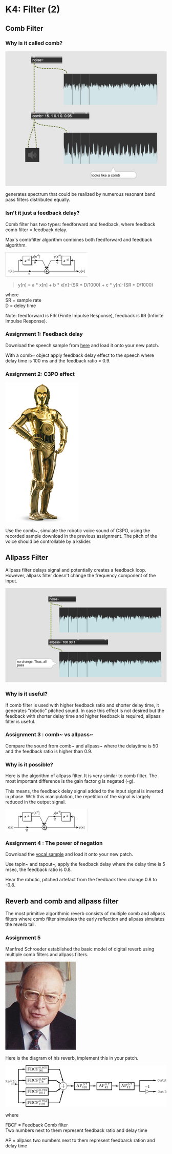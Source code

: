 # K4: Filter (2)

## Comb Filter

### Why is it called comb?

![](K4/comb.png)

 generates spectrum that could be realized by numerous resonant band pass filters distributed equally. 

### Isn't it just a feedback delay?

Comb filter has two types: feedforward and feedback, where feedback comb filter = feedback delay.

Max's combfilter algorithm combines both feedforward and feedback algorithm.

![](K4/circuit.png)

> y[n] = a * x[n] + b * x[n]-(SR * D/1000) + c * y[n]-(SR * D/1000)

where  
SR = sample rate  
D = deley time

Note: feedforward is FIR (Finite Impulse Response), feedback is IIR (Infinite Impulse Response).

### Assignment 1: Feedback delay

Download the speech sample from [here](K4/spoken.wav) and load it onto your new patch.

With a comb~ object apply feedback delay effect to the speech where delay time is 100 ms and the feedback ratio = 0.9.

### Assignment 2: C3PO effect

![](K4/C-3PO_droid.png)

Use the comb~, simulate the robotic voice sound of C3PO, using the recorded sample download in the previous assignment. The pitch of the voice should be controllable by a kslider.


## Allpass Filter

Allpass filter delays signal and potentially creates a feedback loop.
However,  allpass filter doesn't change the frequency component of the input.

![](K4/allpass.png)

### Why is it useful?

If comb filter is used with higher feedback ratio and shorter delay time, it generates "robotic" pitched sound.
In case this effect is not desired but the feedback with shorter delay time and higher feedback is required, allpass filter is useful.

### Assignment 3 : comb~ vs allpass~
Compare the sound from comb~ and allpass~ where the delaytime is 50 and the feedback ratio is higher than 0.9.

### Why is it possible?

Here is the algorithm of allpass filter.
It is very similar to comb filter.
The most important difference is the gain factor g is negated (-g).

This means, the feedback delay signal added to the input signal is inverted in phase. With this manipulation, the repetition of the signal is largely reduced in the output signal.

![](K4/equation.png)

### Assignment 4 : The power of negation

Download the [vocal sample](K4/voice.wav) and load it onto your new patch.

Use tapin~ and tapout~, apply the feedback delay where the delay time is 5 msec, the feedback ratio is 0.8.

Hear the robotic, pitched artefact from the feedback then change 0.8 to -0.8.

## Reverb and comb and allpass filter

The most primitive algorithmic reverb consists of multiple comb and allpass filters where comb filter simulates the early reflection and allpass simulates the reverb tail.

### Assignment 5

Manfred Schroeder established the basic model of digital reverb using multiple comb filters and allpass filters. 

![](K4/mrs.jpg)

Here is the diagram of his reverb, implement this in your patch.

![](K4/schroeder.png)

where 

FBCF = Feedback Comb filter  
Two numbers next to them represent
feedback ratio and delay time

AP = allpass
two numbers next to them represent
feedbarck ration and delay time



